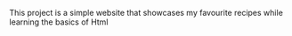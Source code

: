 This project is a simple website that showcases my favourite recipes while learning the basics of Html